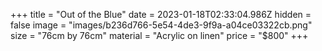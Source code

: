 +++
title = "Out of the Blue"
date = 2023-01-18T02:33:04.986Z
hidden = false
image = "images/b236d766-5e54-4de3-9f9a-a04ce03322cb.png"
size = "76cm by 76cm"
material = "Acrylic on linen"
price = "$800"
+++
